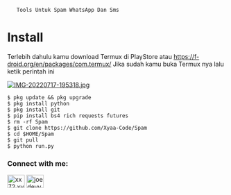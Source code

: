        Tools Untuk Spam WhatsApp Dan Sms

# Install
Terlebih dahulu kamu download Termux di PlayStore atau https://f-droid.org/en/packages/com.termux/ Jika sudah kamu buka Termux nya lalu ketik perintah ini

[![IMG-20220717-195318.jpg](https://i.postimg.cc/W1kP4dCx/IMG-20220717-195318.jpg)](https://postimg.cc/68tPjp9h)

    $ pkg update && pkg upgrade
    $ pkg install python
    $ pkg install git 
    $ pip install bs4 rich requests futures
    $ rm -rf Spam
    $ git clone https://github.com/Xyaa-Code/Spam
    $ cd $HOME/Spam
    $ git pull
    $ python run.py


<h3 align="left">Connect with me:</h3>
<p align="left">
<a href="http://wa.me/+16143244921" target="blank"><img align="center" src="https://raw.githubusercontent.com/rahuldkjain/github-profile-readme-generator/master/src/images/icons/Social/whatsapp.svg" alt="xx72.xvv2050" height="30" width="40" /></a>
<a href="https://www.facebook.com/profile.php?id=100075229000933" target="blank"><img align="center" src="https://raw.githubusercontent.com/rahuldkjain/github-profile-readme-generator/master/src/images/icons/Social/facebook.svg" alt="joedevv2k_" height="30" width="40" /></a>
</p>
